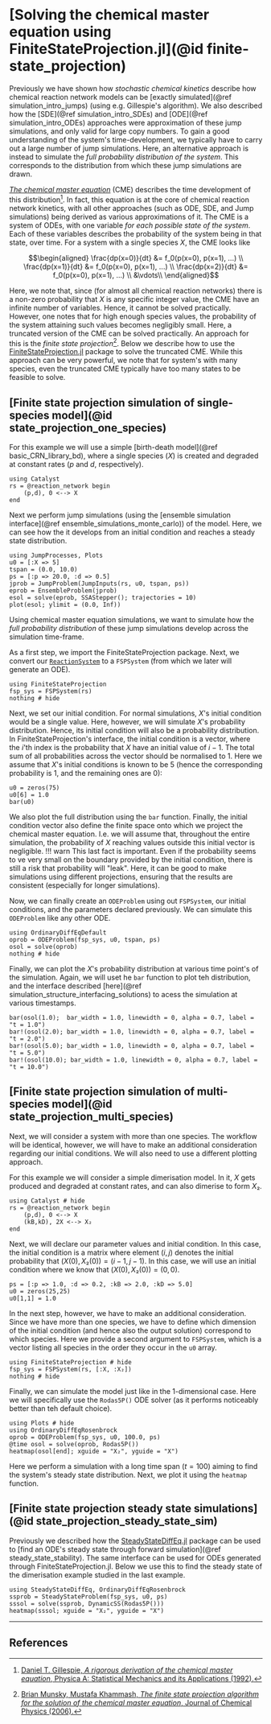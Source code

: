 # [Solving the chemical master equation using FiniteStateProjection.jl](@id finite-state_projection)
Previously we have shown how *stochastic chemical kinetics* describe how chemical reaction network models can be [exactly simulated](@ref simulation_intro_jumps) (using e.g. Gillespie's algorithm). We also described how the [SDE](@ref simulation_intro_SDEs) and [ODE](@ref simulation_intro_ODEs) approaches were approximation of these jump simulations, and only valid for large copy numbers. To gain a good understanding of the system's time-development, we typically have to carry out a large number of jump simulations. Here, an alternative approach is instead to simulate the *full probability distribution of the system*. This corresponds to the distribution from which these jump simulations are drawn.

[*The chemical master equation*](https://en.wikipedia.org/wiki/Master_equation) (CME) describes the time development of this distribution[^1]. In fact, this equation is at the core of chemical reaction network kinetics, with all other approaches (such as ODE, SDE, and Jump simulations) being derived as various approximations of it. The CME is a system of ODEs, with one variable *for each possible state of the system*. Each of these variables describes the probability of the system being in that state, over time. For a system with a single species $X$, the CME looks like
```math
\begin{aligned}
\frac{dp(x=0)}{dt} &= f_0(p(x=0), p(x=1), ...) \\
\frac{dp(x=1)}{dt} &= f_0(p(x=0), p(x=1), ...) \\
\frac{dp(x=2)}{dt} &= f_0(p(x=0), p(x=1), ...) \\
                &\vdots\\
\end{aligned}
```
Here, we note that, since (for almost all chemical reaction networks) there is a non-zero probability that $X$ is any specific integer value, the CME have an infinite number of variables. Hence, it cannot be solved practically. However, one notes that for high enough species values, the probability of the system attaining such values becomes negligibly small. Here, a truncated version of the CME can be solved practically. An approach for this is the *finite state projection*[^2]. Below we describe how to use the [FiniteStateProjection.jl](https://github.com/SciML/FiniteStateProjection.jl) package to solve the truncated CME. While this approach can be very powerful, we note that for system's with many species, even the truncated CME typically have too many states to be feasible to solve.

## [Finite state projection simulation of single-species model](@id state_projection_one_species)
For this example we will use a simple [birth-death model](@ref basic_CRN_library_bd), where a single species ($X$) is created and degraded at constant rates ($p$ and $d$, respectively).
```@example state_projection_one_species
using Catalyst
rs = @reaction_network begin
    (p,d), 0 <--> X
end
```
Next we perform jump simulations (using the [ensemble simulation interface](@ref ensemble_simulations_monte_carlo)) of the model. Here, we can see how the it develops from an initial condition and reaches a steady state distribution.
```@example state_projection_one_species
using JumpProcesses, Plots
u0 = [:X => 5]
tspan = (0.0, 10.0)
ps = [:p => 20.0, :d => 0.5]
jprob = JumpProblem(JumpInputs(rs, u0, tspan, ps))
eprob = EnsembleProblem(jprob)
esol = solve(eprob, SSAStepper(); trajectories = 10)
plot(esol; ylimit = (0.0, Inf))
```
Using chemical master equation simulations, we want to simulate how the *full probability distribution* of these jump simulations develop across the simulation time-frame. 

As a first step, we import the FiniteStateProjection package. Next, we convert our [`ReactionSystem`](@ref) to a `FSPSystem` (from which we later will generate an ODE).
```@example state_projection_one_species
using FiniteStateProjection
fsp_sys = FSPSystem(rs)
nothing # hide
```
Next, we set our initial condition. For normal simulations, $X$'s initial condition would be a single value. Here, however, we will simulate $X$'s probability distribution. Hence, its initial condition will also be a probability distribution. In FiniteStateProjection's interface, the initial condition is a vector, where the $i$'th index is the probability that $X$ have an initial value of $i-1$. The total sum of all probabilities across the vector should be normalised to $1$. Here we assume that $X$'s initial conditions is known to be $5$ (hence the corresponding probability is $1$, and the remaining ones are $0$):
```@example state_projection_one_species
u0 = zeros(75)
u0[6] = 1.0
bar(u0)
```
We also plot the full distribution using the `bar` function. Finally, the initial condition vector also define the finite space onto which we project the chemical master equation. I.e. we will assume that, throughout the entire simulation, the probability of $X$ reaching values outside this initial vector is negligible. 
!!! warn
    This last fact is important. Even if the probability seems to ve very small on the boundary provided by the initial condition, there is still a risk that probability will "leak". Here, it can be good to make simulations using different projections, ensuring that the results are consistent (especially for longer simulations).

Now, we can finally create an `ODEProblem` using out `FSPSystem`, our initial conditions, and the parameters declared previously. We can simulate this `ODEProblem` like any other ODE.
```@example state_projection_one_species
using OrdinaryDiffEqDefault
oprob = ODEProblem(fsp_sys, u0, tspan, ps)
osol = solve(oprob)
nothing # hide
```
Finally, we can plot the $X$'s probability distribution at various time point's of the simulation. Again, we will uset he `bar` function to plot teh distribution, and the interface described [here](@ref simulation_structure_interfacing_solutions) to acess the simulation at various timestamps.
```@example state_projection_one_species
bar(osol(1.0);  bar_width = 1.0, linewidth = 0, alpha = 0.7, label = "t = 1.0")
bar!(osol(2.0); bar_width = 1.0, linewidth = 0, alpha = 0.7, label = "t = 2.0")
bar!(osol(5.0); bar_width = 1.0, linewidth = 0, alpha = 0.7, label = "t = 5.0")
bar!(osol(10.0); bar_width = 1.0, linewidth = 0, alpha = 0.7, label = "t = 10.0")
```

## [Finite state projection simulation of multi-species model](@id state_projection_multi_species)
Next, we will consider a system with more than one species. The workflow will be identical, however, we will have to make an additional consideration regarding our initial conditions. We will also need to use a different plotting approach.

For this example we will consider a simple dimerisation model. In it, $X$ gets produced and degraded at constant rates, and can also dimerise to form $X₂$.
```@example state_projection_multi_species
using Catalyst # hide
rs = @reaction_network begin
    (p,d), 0 <--> X
    (kB,kD), 2X <--> X₂
end
```

Next, we will declare our parameter values and initial condition. In this case, the initial condition is a matrix where element $(i,j)$ denotes the initial probability that $(X(0),X₂(0)) = (i-1,j-1)$. In this case, we will use an initial condition where we know that $(X(0),X₂(0)) = (0,0)$.
```@example state_projection_multi_species
ps = [:p => 1.0, :d => 0.2, :kB => 2.0, :kD => 5.0]
u0 = zeros(25,25)
u0[1,1] = 1.0
```
In the next step, however, we have to make an additional consideration. Since we have more than one species, we have to define which dimension of the initial condition (and hence also the output solution) correspond to which species. Here we provide a second argument to `FSPSystem`, which is a vector listing all species in the order they occur in the `u0` array.
```@example state_projection_multi_species
using FiniteStateProjection # hide
fsp_sys = FSPSystem(rs, [:X, :X₂])
nothing # hide
```
Finally, we can simulate the model just like in the 1-dimensional case. Here we will specifically use the `Rodas5P()` ODE solver (as it performs noticeably better than teh default choice).
```@example state_projection_multi_species
using Plots # hide
using OrdinaryDiffEqRosenbrock
oprob = ODEProblem(fsp_sys, u0, 100.0, ps)
@time osol = solve(oprob, Rodas5P())
heatmap(osol[end]; xguide = "X₂", yguide = "X")
```
Here we perform a simulation with a long time span ($t = 100$) aiming to find the system's steady state distribution. Next, we plot it using the `heatmap` function.

## [Finite state projection steady state simulations](@id state_projection_steady_state_sim)
Previously we described how the [SteadyStateDiffEq.jl](https://github.com/SciML/SteadyStateDiffEq.jl) package can be used to [find an ODE's steady state through forward simulation](@ref steady_state_stability). The same interface can be used for ODEs generated through FiniteStateProjection.jl. Below we use this to find the steady state of the dimerisation example studied in the last example.
```@example state_projection_multi_species
using SteadyStateDiffEq, OrdinaryDiffEqRosenbrock
ssprob = SteadyStateProblem(fsp_sys, u0, ps)
sssol = solve(ssprob, DynamicSS(Rodas5P()))
heatmap(sssol; xguide = "X₂", yguide = "X")
```


---
## References
[^1]: [Daniel T. Gillespie, *A rigorous derivation of the chemical master equation*, Physica A: Statistical Mechanics and its Applications (1992).](https://www.sciencedirect.com/science/article/abs/pii/037843719290283V)
[^2]: [Brian Munsky, Mustafa Khammash, *The finite state projection algorithm for the solution of the chemical master equation*, Journal of Chemical Physics (2006).](https://pubs.aip.org/aip/jcp/article-abstract/124/4/044104/561868/The-finite-state-projection-algorithm-for-the?redirectedFrom=fulltext)